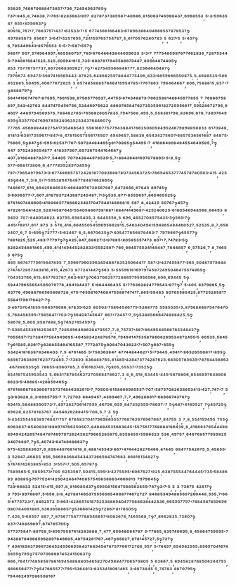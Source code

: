 ⁵⁵⁸³⁵·⁷⁴⁸⁶⁷⁰⁶⁸⁸⁴⁷³⁸⁵⁷′⁷³⁶·⁷²⁴⁹⁴⁹⁶³⁷⁸⁵‽⁷³⁷'⁸⁴⁵:⁸·⁷⁴⁸³⁸·⁷'⁷⁶⁵'⁸²⁸³⁶⁸³′⁸⁹⁷,⁸²⁷⁸⁷³⁷³⁸⁹⁵⁸⁷′⁴⁰⁶⁸⁶·⁸¹⁵⁰⁶³⁷⁴⁶⁹⁸⁰⁴³⁷·⁶⁹⁶⁸⁵⁵³,⁵'³′⁵⁹⁶³⁵⁴⁷,⁶⁵⁵'⁸⁹⁵⁰⁶³⁷‽⁸⁰⁸¹⁸·⁷⁶⁷′⁷·⁷⁶⁶³⁷⁵⁷′⁴³⁷'⁶³⁵³³′⁷'⁵,⁶⁷⁷⁴⁵⁶⁶¹⁶⁶⁴⁶³′⁶⁷⁸⁹⁶³⁸⁶⁴⁰⁴⁶⁶⁶⁵⁵⁷⁸⁷⁸⁵³⁷‽⁴⁹⁷⁸⁸⁵⁸⁷³,⁴⁵⁶⁰⁷,³′⁶⁴⁷′⁵²⁵⁷⁶⁹⁵·⁷²⁴¹⁵⁹⁷⁶⁵⁷⁵⁴⁷⁸⁷·⁵·⁶¹⁷⁰⁵⁷⁶²⁸⁰⁷⁸³,⁵,⁶²⁷′⁵,⁵'⁴⁰⁷‽⁶·⁷⁸⁵⁴⁴⁹⁶⁴³′⁸⁵⁷⁶⁵⁵³,⁵'⁵'⁷'⁵⁸⁷′⁵⁵⁷‽⁵⁸⁸¹⁷,⁵⁰⁷·⁵⁷⁴⁹⁶⁴⁶⁹⁷:⁴⁶⁵⁵⁸⁰⁷⁵⁷·⁷⁸⁵′⁶⁷⁶⁴⁸⁶⁴³⁸⁴⁴⁰⁵⁹⁶³³,³′³′⁷,⁷⁷⁷⁵⁴⁸⁵⁹⁸⁷⁶⁷⁷⁴⁶²⁸³⁶·⁷²⁸⁷⁵³⁴⁴⁵'⁷⁹⁴⁹⁸¹⁶⁸⁴¹⁵²⁵:⁵²⁵:⁵⁰⁵⁹⁴¹⁶¹⁵:⁷³⁵'⁸⁸⁸⁷⁸¹⁷⁹⁴⁵⁵⁸⁸⁶⁷⁹⁴⁸⁷·⁸⁰⁵⁶⁴⁸⁷⁴⁴⁰⁵‽⁸⁵³,⁷⁵⁷⁷⁶⁷⁵⁷⁷³⁷:⁸⁶⁷²⁶⁶⁸³⁶⁹⁸²⁷·⁷‽⁷'⁴²⁷⁵⁴⁹⁵⁶⁶⁸⁴⁸⁷⁷⁷:⁸²⁵⁶⁴⁶⁴⁰⁴⁸⁷‽⁷⁹⁷⁶⁶⁷³,⁶⁹⁴⁷⁵′⁵⁶⁸⁷⁴¹⁶⁵⁶⁹⁴⁴³,⁸⁷⁸²⁵:⁶⁴⁸⁶⁸²⁵⁹⁷⁸⁸⁴⁴⁷⁷⁵⁴⁰⁶·⁸³³′⁴⁶⁵⁹⁶⁶⁶⁵⁵⁰⁸⁷⁵:⁵:⁴⁶⁸⁸⁵³⁵′⁵⁸⁶⁴⁵²⁸⁸⁵:⁵⁰⁴⁹⁵:⁴⁰⁶⁷⁷⁶⁷²⁸²⁵,³,⁶⁵⁷⁴⁸⁵⁸⁸⁸⁵⁷⁶⁴⁶⁴¹⁵⁹⁵⁴⁷⁸⁵'⁷⁷⁶⁷⁸⁶³,⁷⁹⁶⁴⁶⁴⁶⁶⁷,⁸⁰⁶·⁷⁵⁸⁸⁶¹⁵·⁸³⁷'⁷‽⁸⁸⁸⁸⁷⁹⁷‽⁵⁶⁴¹⁴¹⁶⁶⁷⁴⁷⁰⁷′⁸⁷⁵⁹⁵·⁷⁶⁶¹⁵³⁸·⁶⁷⁵⁰⁵⁷⁷⁶⁵³⁷:⁴⁴⁷⁵⁵′⁶⁷⁴³⁴⁸⁸⁷³′⁷⁰⁶²⁵⁸⁸¹⁴⁸⁶⁴⁵⁶⁷⁷⁸⁵⁵,⁷,⁷⁶⁸⁶⁶⁷⁵⁸⁸⁹⁷·⁵⁴³′⁴²⁷⁶³,⁸⁴⁴⁷⁴⁷⁵⁴⁵⁶⁷⁵⁶·⁵³⁴⁴⁶⁹⁷⁶⁶²³,⁸⁸⁶⁰⁷⁴⁵⁸⁴⁷⁶²⁷³⁵³⁵⁹⁶¹⁸²⁷²⁵⁹⁵⁶⁶¹⁷·⁵⁹⁵²⁸⁶⁷²⁷⁹⁶·⁶⁴⁶⁹⁷,⁴⁴⁸⁹⁷⁹⁴⁵⁶⁹⁵⁷⁶·⁷⁸⁸⁴⁸²⁷⁶⁵'⁷⁶⁵⁶⁸²⁶⁰⁵⁷⁸³⁵:⁷⁹⁴⁷⁵⁶⁸·⁴⁹⁵:⁵·⁵⁵⁸³⁸¹⁷⁹⁸·⁸³⁶⁹⁶·⁶⁷⁶·⁷³⁸⁹⁷⁶⁴⁹⁶⁹⁵‽⁵³⁵⁷⁷⁰⁴⁷⁶⁹⁶⁷⁸⁵⁸²⁴⁰⁶³⁵²⁵³⁴³⁷⁶⁴⁴⁶⁰⁷‽⁷⁷⁷⁶⁵,⁴⁵⁶⁰⁸⁸⁴⁴⁸²⁷⁵⁴¹⁷³⁵⁴⁶⁶⁵⁴³,⁵⁵⁶¹⁶⁰⁷⁷⁵⁷⁷⁹⁴³⁸⁸⁴¹⁷⁶⁶²⁵⁰⁶⁰⁵⁸⁴⁹⁵²⁴⁶⁷⁹⁸⁹⁸⁸⁵⁸⁸³³,⁶¹⁷⁰⁸⁴⁸·⁴¹⁸¹³′⁶³⁸¹⁷³⁵⁹⁶¹⁷′⁸⁴⁷'⁸·⁴⁷⁸¹⁵⁰⁵⁷⁵⁵⁶¹⁷⁴⁵⁰⁷,⁴⁹⁴⁹⁶⁵⁷:⁵⁸⁸³⁸·⁶⁵⁴³⁴²⁷⁵⁶⁰⁷′⁶⁸⁵⁷⁵³⁶⁵⁶¹⁶⁸⁷,⁸⁴⁸⁷⁵′⁷⁵⁶⁶⁵·⁵‽⁸⁴⁷‽⁵'⁵⁹⁵′⁶²⁵³⁷′⁷⁶⁷'⁵⁰⁷²⁴⁴⁸⁴⁴⁶⁵‽⁸¹⁷⁰⁸⁸⁵‽⁵⁴⁴⁹⁵'⁷,⁴¹⁶⁸⁶⁴⁸⁰⁸⁴⁸⁴⁵⁵⁴⁶⁴⁰⁵⁸⁵·⁷‽⁴⁴⁷,⁵⁷⁵²⁴³⁶⁵⁵⁴⁸⁷⁷,⁴¹⁸³⁵⁷⁵⁶⁷:⁶⁵⁷³⁶⁷⁵⁴⁴¹⁶⁴⁶⁸⁷‽⁴⁰⁷:⁸¹⁶⁰⁴⁸⁸⁷⁸³⁷′⁷·⁵⁴⁴⁹⁵,⁷⁰⁷⁹⁴³⁸⁴⁴⁹⁷⁸⁵³⁵′⁵:⁷'⁸⁸⁴³⁶⁴⁸¹⁶⁹⁷⁰⁷⁸⁸⁶⁵'⁵'⁸·⁵‽⁵⁷⁷'⁶⁶⁸¹⁷³⁸⁰⁶·⁶·⁴⁷⁷⁷⁸⁹⁵²⁸⁹⁷⁰⁴⁵⁵‽⁷⁹⁷'⁷⁹⁶⁵⁴⁹⁷⁹⁶⁷³′³′⁶⁷⁷⁴⁸⁶⁶⁵⁷⁵⁷²⁴²⁸¹⁸⁷⁷⁰⁸³⁶⁸⁸⁷⁸⁰⁷³⁴⁵⁶³⁷²⁵'⁷⁶⁶⁹⁴⁶⁵³⁷⁷⁷⁴⁵⁷⁸⁷⁸⁰⁵⁰³′⁴¹⁵,⁴²⁵⁴⁵‽⁶⁴⁶·⁷:³′⁸·⁵'⁷'⁵⁹⁵³⁸⁹⁴⁷⁶⁴⁸⁷⁷⁸⁴⁸⁷⁴⁶²⁶⁶⁵‽⁷⁴⁴⁶⁶¹⁷·⁶¹⁶·⁸⁹⁴²⁵⁶⁴⁶⁵³⁵′⁴⁶⁶⁴⁸⁹⁷⁶⁷²⁸⁵⁶⁷⁸⁸⁷·⁸⁴⁷²⁶⁵⁶·⁶⁷⁸⁴³,⁸⁹⁷⁴⁵‽⁵′⁶⁰⁵⁶⁵⁷⁷'⁷:⁶⁰⁷:⁸¹⁸⁷⁸³⁷²⁴³⁸⁸⁷²⁴⁵⁴⁸⁷:⁷′⁵‽⁵³⁵:⁸⁷⁷'⁸⁵⁵⁹⁶⁵⁷:⁸⁶⁵⁴⁶⁵⁵²⁵‽⁸⁷⁸¹⁸⁰⁷⁴⁸⁰⁶⁰⁵′⁴¹⁸⁰⁶⁸⁵⁷⁷⁶⁶⁸⁶²⁵⁴⁸¹⁷⁰⁴⁷⁵⁴⁸¹⁴⁸⁶⁶⁸¹⁵,⁵⁸⁷,⁸·⁴²⁴²⁵,⁵⁰⁷⁶⁷‽⁴⁵⁷‽⁴⁷⁸²⁶¹⁵⁴⁴¹⁴²⁸·⁵²⁸⁷⁴⁵⁸⁷⁶⁴⁵′⁵⁵⁴⁰⁵⁴⁶⁶⁷⁹⁸¹⁸⁸⁷'⁸⁸⁴⁷⁴¹⁴⁹⁶⁸⁷′⁴²⁵²⁴⁰⁶²⁵'⁶¹⁸⁰⁵⁴⁶⁹⁴⁸⁵⁶⁸·⁶⁶⁴⁹³,⁸⁹⁴⁹³,⁷⁰⁷'⁸⁴⁸⁰⁵⁴⁶²³,⁸³⁷⁹⁵:⁶⁵⁸⁵⁴⁰⁵:³,⁶⁴⁴⁵⁵⁵⁸·⁵,⁶⁹⁶·⁴⁶⁵²⁷⁰⁸⁵⁷⁵⁴³⁵′⁵‽⁵⁶⁵′⁷‽⁴⁴⁵′⁷⁶⁸¹⁷:⁶¹⁷,⁸⁷³,³,⁵⁷⁶·⁴¹⁶·⁶⁶⁴⁵⁵⁰⁵⁴⁵⁹⁶⁹⁵⁶⁶²⁸¹⁵:⁵⁴⁶³⁴⁰⁴⁹⁴¹⁵⁹⁴⁸⁶⁵⁴⁸⁴⁴⁶⁰⁵²⁷:⁵²⁵³⁵:⁸·⁷:⁶⁵⁶²⁴⁰⁷·⁶·⁷,⁵'⁶⁹⁵‽⁷²⁷⁷⁷'⁵′⁶²⁴⁶⁷,⁶·⁵:⁶⁶⁷⁰⁶³⁵‽⁷′⁴⁰⁵⁴⁷⁷⁸⁵⁶⁸⁷⁸⁴⁶³′⁷,⁷⁹⁷⁹⁸⁶⁷‽⁶⁵⁵⁷⁷‽⁷⁸⁸¹⁸²⁵·⁵²⁵:⁴⁸³′⁷⁷⁷⁹⁷‽⁷‽⁴²⁵:⁸⁴⁷·⁶⁸⁶²⁷′³′⁸⁷⁸⁸⁵'⁸⁰⁵⁸⁵³⁵⁷⁴⁷³,⁸⁰⁷'⁷:⁷⁴⁷⁸³′⁵‽⁸²⁸²⁴⁵⁴⁸⁸¹⁸⁶⁵:⁴⁹⁵:⁴¹⁴¹⁴⁹⁴⁴⁵²⁸²⁸³³′⁵⁵⁵²⁵⁸⁷'⁷⁶⁶·⁶⁶⁴⁵⁷⁵⁵³⁴¹⁴⁸⁴⁴⁷·⁷⁸⁴⁴⁸⁵⁷,⁶·⁵⁷⁵²⁶·⁷,⁸·⁷⁴⁶⁵⁵,⁶⁷⁵‽⁴⁶⁵,⁸⁶⁷⁴⁷⁷⁷⁵⁶¹⁵⁶⁴⁷⁸⁹⁵,⁷·⁵⁹⁶⁶⁷⁹⁶⁰⁵⁹⁶³⁴⁹⁴⁸⁸⁷⁸³⁵³⁵⁰⁶⁴⁴¹⁷,⁵⁸⁷′³′⁴³⁷⁴⁵⁵⁸⁷⁷′⁵⁶⁵·⁵⁰⁴⁸⁷⁹⁷⁹⁴⁴⁴²⁷⁴⁷⁴⁷²⁸⁵⁷³⁸³⁸¹⁶·⁴¹⁵·⁴²⁶⁷³,⁸⁷⁷²⁴¹⁴⁴⁷‽⁵⁶³,⁵'⁵⁵⁵⁹⁶¹⁸¹⁶⁹⁷⁹⁷⁴⁵⁸⁷²⁴⁹⁵⁰⁴⁶⁴⁷⁵⁵⁷⁴⁸⁶⁵‽⁷⁰⁴³⁵²⁷⁶⁶·⁶¹⁵:⁶⁵⁷⁷⁶³⁷⁸⁷·⁶⁶³′⁶⁸⁷‽⁷⁰⁶³⁷⁰⁶²⁵⁷⁷²⁸⁸⁶⁹⁷⁹⁵⁹⁵⁶⁵⁶⁶·⁸⁰⁶·⁶⁹⁴⁴⁵,⁵‽⁵⁸⁴⁴⁷⁹⁶⁵⁵⁶⁵⁴⁵⁰⁵⁰⁷⁰⁷⁷⁶·⁴⁶⁴¹⁸⁴⁴³⁷,⁵'⁶⁶⁴⁴⁴⁶⁴³⁵,⁵'⁷⁷⁶³⁶²⁸²⁴⁷⁷⁹⁵⁴³′⁸⁷⁷‽⁷,⁵′⁴⁰⁵,⁶³⁷⁹⁸⁶⁵·⁵‽⁴³⁷⁷⁶·⁴⁹⁶⁸⁸⁷⁸⁶⁵⁶⁵⁶⁶⁸⁷²⁸·⁴⁷⁵′⁷⁶⁵⁰⁸¹⁶⁷⁴⁰⁸⁴⁷⁵⁵⁸⁸⁷⁴⁷⁴¹⁷:⁸⁶⁵′⁵⁹⁴⁸³,⁸⁰⁷⁶⁵⁵⁸⁰⁴²⁵:⁸⁷⁷²⁵²⁸⁵⁸¹⁷⁵⁵⁸⁴¹⁷⁹⁸¹⁷⁶⁴²⁷′⁷‽³′⁴⁶⁷⁰⁷⁰⁴¹⁸⁵⁵′⁵⁰⁴⁵⁷⁶⁶⁸⁶·⁴⁷⁸³⁵′⁶²⁵,⁸⁰⁵⁰³′⁷⁵⁸⁶⁴⁵⁴⁶⁷⁷⁵′⁵³⁸⁸⁷⁷⁵,⁵⁹⁸⁵⁵³⁵'⁵:⁸⁷⁵⁶⁸⁸⁴⁸⁷⁹⁴⁷⁶⁴⁷⁰⁵·⁷⁶⁸⁴⁵⁸⁵⁹⁵'⁷⁵⁸⁵⁸⁴⁷′⁷⁰³′⁷‽⁵⁶⁴⁰⁸⁷⁴⁵⁶⁴⁷,⁸⁶⁷'⁷³⁴⁵⁷′⁷·⁵‽⁵³⁸⁸⁵⁶⁶⁶⁴⁷⁴⁸⁸⁸⁸²⁵:⁵‽⁵⁸⁶⁷⁸·⁵:⁶⁰⁵·⁸⁵⁸⁷⁴⁸⁸·⁵‽⁷⁶⁵²⁷⁴⁵⁴⁵⁹⁷‽⁷'⁵³⁶⁵⁴⁵⁵²⁶¹⁶²⁵³⁸⁵⁷·⁷²⁸⁵⁴⁹⁶⁴⁶⁸⁶²⁸⁴⁷⁰⁵⁵⁷:⁷:⁸·⁷⁵⁷³⁷′⁴⁸⁷′⁸⁶⁴⁹⁵⁴⁸⁵⁶⁸⁷⁶⁵²⁴⁸⁴²⁷‽⁷⁰⁵⁵⁶⁵⁷′⁷²⁷³⁸⁴⁷⁷⁵⁸⁴⁹⁴⁹⁶⁹⁵'⁴⁰⁴⁵⁸³⁴²⁴⁸⁷⁸⁵⁷⁶·⁷⁹⁴⁹⁴¹⁴⁷⁵³⁵⁸⁷⁸⁶⁰⁶²⁶⁹⁵³⁴⁸⁷²⁴⁵⁵′⁵,⁶⁰⁵³⁵:⁵⁶⁴⁵⁷‽⁶¹⁵⁸⁵:⁸³⁶¹⁷‽⁶³⁸⁸⁵⁵⁴⁶⁴¹⁶⁵⁵⁸⁷·⁷⁷⁷²⁸⁷⁵‽⁸⁰⁸⁴⁷⁰⁴³⁶²³′⁷'⁵⁰⁷‽⁶⁸⁷'⁶⁵⁵‽⁵³⁴²⁴¹⁸¹⁶³⁸⁷⁸³⁴⁶⁴⁰³,⁷:⁵,⁴⁷⁶¹⁴⁶⁵,⁵′⁷⁵⁸³⁶³⁸⁴⁷,⁴⁷⁷⁴⁴⁸⁴⁴⁶²⁷'⁵'⁷⁹⁴⁴⁵·⁴⁹⁴¹⁷′⁸⁶⁵²⁶⁵⁵⁰⁸¹⁷'⁸⁹⁵‽⁶⁸⁵⁶⁷³⁶³⁸⁹⁶⁷⁶²⁵⁷⁷²⁴⁸⁵:⁷'⁷³⁸⁹³,⁸³⁶⁴⁸⁸⁷⁶⁵:⁸¹⁴⁸⁵′⁴³⁸⁴⁷⁵⁷⁷⁴²⁸⁷⁶²⁵:⁶⁸⁵⁰⁵⁷⁸⁵⁶³⁵′⁷⁸⁷⁶⁴⁴⁵⁸⁸⁶³,⁴⁶⁷⁸⁸⁰⁵³⁵‽⁵,⁷⁸⁶⁵⁵′⁸⁵⁶⁰⁷⁸⁵:³,⁶¹⁶¹⁶³⁷⁴⁵:⁷‽⁸⁰⁵·⁵⁵⁵³⁷′⁷³⁵²⁵‽⁸⁵⁴¹⁶⁷⁵⁴⁵⁹⁵³⁵⁴³,⁵:⁶⁶⁴¹⁷⁸⁷⁸⁵⁴⁶²⁷²⁷⁰⁵⁶⁸⁴⁷⁸⁶²⁷:³,⁸·⁶·⁴¹⁸·⁶³⁴⁴⁵'⁴⁴⁵′⁵⁸⁷⁸⁸⁰⁶·⁸⁵⁴⁶⁸⁹⁷⁶⁴⁸⁸⁰⁸⁶⁶²³′⁵′⁴⁶⁶⁸⁵'⁴²⁶⁸⁵⁹⁴⁰⁵‽⁴⁷⁸¹⁸⁸⁶⁶⁷⁵⁸³⁶⁰⁶⁷⁵⁵⁷³⁷⁴⁸⁴⁶³⁸²⁶¹⁵′⁷·⁷⁰⁵⁰⁵′⁸¹⁵⁸⁸⁶⁶⁹⁸⁵⁵³⁷′⁷⁰⁷'⁵⁸⁷⁵⁷⁰⁸²⁶³⁸⁶⁵³⁴¹³′⁴²⁷:⁷⁴⁷'⁷,⁵‽³′⁶³⁸²⁸·⁸·³′⁸⁹⁶⁵⁷⁹⁵′⁷,⁷:⁷²⁷⁰³,⁶⁸⁴⁹⁴⁵⁷:⁴³⁶⁹⁴⁶⁷:⁷:⁷·⁴⁹⁶²⁸⁸⁶¹⁷′⁶⁸⁶⁶⁸⁷⁴³⁷⁶⁷‽⁶⁹⁴¹⁵:⁵⁸⁴⁸⁸⁹⁵⁰⁵⁷³′⁷:⁴⁹⁷³⁸²⁷⁰⁶¹⁴⁷⁵⁵⁵·⁴⁶⁷⁹⁸·⁶⁹⁵·⁸⁴⁷³⁵²⁵⁵⁵′⁷⁸⁶⁹⁷'⁷,⁵‽⁶⁸⁷'⁶¹⁸⁹⁵²⁷,⁷‽⁴⁵⁷²⁵‽⁸⁹⁸²⁸·⁸²⁵⁷⁸¹⁸³⁷⁶⁷,⁸⁴⁵⁴⁶²⁶²⁸⁸⁴¹⁵′⁷⁰⁸·⁵:⁷,³,⁵‽⁵′⁴³⁴²⁵⁵⁴⁵⁸³⁸⁹⁷⁶⁸⁴⁷′⁷⁵⁷,⁶⁷⁶⁵⁸³⁷⁰⁴¹⁷⁹⁶⁹⁸⁶⁵⁵⁵⁷⁷⁶⁸⁷⁶²⁶⁷⁶⁹⁶⁷⁶⁶⁷·⁸⁴⁷⁵⁵,³,⁷·⁸·⁵⁵⁴¹⁵⁹⁴⁹⁵,⁷⁵⁵‽⁶⁰⁶³⁸³⁷′⁸⁵⁴⁰⁸³⁸¹⁸⁸⁸⁹⁷⁴⁷⁶⁶²⁵⁰⁵⁰⁷:⁸⁴⁸⁴⁸⁴⁵³⁵⁶⁶³⁸⁴⁵'⁵⁵⁷⁵⁶¹⁷⁷⁴⁸⁸⁸⁴¹⁶⁶⁴³⁸·⁸·⁴¹⁸⁶⁸³⁷⁶⁵⁴⁴⁴⁸⁸⁸⁹⁴⁹⁴²⁴²⁶⁵⁷⁴⁸⁴⁷⁸⁷⁴⁶⁹⁷⁰⁷²⁶²⁴³⁸²⁷⁹⁶⁶⁵²⁸⁵⁸⁷⁵:⁸³⁵⁸⁸⁵⁵'⁵⁹⁸⁶⁵²³,⁵³⁶·⁴⁹⁷⁵⁷·⁶⁴⁶⁷⁶⁸⁵⁷⁷⁹⁸⁹⁸²⁵³⁴⁰⁷⁸⁸⁸⁷·⁷‽⁵:⁴⁰⁷⁴³′⁶⁴⁷⁴⁸⁶⁸⁶⁶³⁷‽⁶⁷⁵'⁴³⁵⁸⁸³⁶³⁷:⁶·⁸⁹⁸⁴⁴⁸⁷⁶⁸¹⁴¹⁸·⁸·⁴⁸⁸¹⁴⁵⁵⁴³′⁸⁶⁷'⁴⁷⁴⁴⁴²⁸²⁷⁶⁴⁶⁶·⁴⁷⁴⁴⁵,⁶⁸⁴⁷⁷⁵⁴²⁶⁷⁵·⁵·⁴⁵⁸⁵⁵′³,⁵²⁸⁴⁷:⁴⁶⁸⁵⁵,⁶⁵⁶·⁵⁸⁶⁹⁸³⁶⁸⁴⁵⁴³⁴³⁷³⁶⁶⁵⁸⁴⁷⁴⁷⁶⁸³,⁸⁶⁸¹⁶¹⁵⁴⁸²⁷‽⁵⁷⁴⁷⁴⁷⁴²⁶³⁸⁸⁵'⁸⁵³,³′⁵⁵⁷'⁷·⁵⁰⁵:⁶⁵⁷⁸⁷‽⁷⁵⁸⁹⁵⁶⁵′⁵·⁵⁸⁵⁹⁵⁷³′⁷⁰⁵,⁶²⁵³⁵⁶⁷:⁵⁰⁴¹⁵:⁵⁹⁵′³′⁴²⁷⁵⁵⁹⁵'⁶⁰⁶⁷⁶²⁷'⁸²⁵:⁶³⁸⁷⁵⁵⁵⁴⁴⁷⁶⁴⁴⁴⁵′⁷³⁵′⁵⁸⁴⁸⁶⁸³,⁸⁰⁸⁸⁵‽⁷⁹⁷⁷⁵²⁴¹⁴²⁵⁰⁴²⁴⁶⁴⁷⁴⁰⁸⁵⁷⁵⁴⁵⁶³⁶⁶⁶³⁴⁶⁶⁶⁸¹³,⁷⁹⁷⁹⁶⁴⁵‽⁷²³′⁶⁸⁸³³,⁵²⁴¹⁵′⁴¹⁵·⁶⁹⁷:⁸·⁸¹⁸⁰⁸⁵⁴³⁷‽⁵⁹⁵⁰⁸¹⁵⁶⁴⁷⁵⁶⁸⁵⁸³⁴⁵⁵′⁷⁸⁷‽³′⁷′⁵,⁵,³,⁷³⁶⁷⁵,⁴²⁸¹⁷‽³,⁷⁹⁵'⁸⁹⁷⁶⁸⁰⁷:⁵′⁶⁵⁶·³′⁸·⁴²⁷⁸⁸¹⁴⁶⁵³⁷⁵⁵⁵⁶⁵⁶⁵⁴⁰⁸⁸⁷⁷⁴⁶⁷²⁷²⁷,⁸⁴⁶⁸⁵³⁴⁹⁴⁸⁸⁵⁶⁵⁷²⁶⁰⁴⁴⁸·⁵⁵⁵:⁷′⁶⁶⁵′⁸⁷⁷⁵⁷²³′⁷:⁸⁴⁶²⁵⁷³,⁵′⁸⁶⁵'⁴²⁸⁶⁵⁷⁴¹⁸⁷⁵²⁵³⁸⁸⁸⁹⁴⁰⁴⁷⁷⁵⁸⁸⁶³⁸⁴⁴²⁸³⁶·⁶⁶⁵⁹⁵⁷⁷⁹⁷'⁷⁴⁸⁴⁵⁴⁷⁴⁵⁹⁶⁹⁶⁰⁸⁰⁷⁸⁴⁰⁸¹⁸⁸⁵·⁵³⁶³⁶⁵⁸⁸⁶⁵⁷‽⁵³⁶⁶⁶¹⁴²⁵‽⁷²⁸⁶⁷′⁸¹⁷⁶⁵⁰⁵‽⁷:⁴²⁶·⁵′⁶⁸⁵⁵⁷,⁸⁸⁷·⁷·⁸⁷⁵⁶⁷⁷⁵⁸⁷⁷⁷⁸⁸⁹⁴⁶⁶⁵⁷′⁸⁰⁸²⁶⁷⁸·⁷⁴⁶⁵⁵⁶⁸·⁷‽⁷·⁸⁶⁶²⁸³⁵:⁷³⁸⁰⁷‽⁸³⁷′⁷⁴⁶⁸⁵⁹⁶⁹⁷:⁶⁷⁴⁷⁶⁵⁷⁶⁵‽⁵⁷⁷³⁷⁵⁸⁴⁷'⁸⁸⁷⁵⁸·⁵′⁸⁹⁵⁷⁵⁵⁸⁷⁴¹⁸²⁸³⁸⁸⁸·⁷·⁴⁷⁷·⁶⁵⁶⁴⁸⁰⁸⁴⁷⁶⁷,⁵′⁷⁷⁸⁶⁵·⁸³⁵⁷⁴⁰⁶⁹⁵·⁸·⁴⁵⁸⁶⁴⁷⁵⁹⁵⁹⁵'⁷⁹⁴³⁸⁸⁷⁰⁴⁹⁶⁸⁵⁹⁶²⁸⁹⁷⁶⁴⁶⁶⁰⁵:⁴⁸⁷⁵⁴²⁶¹⁷⁶⁷:⁴⁶⁷‽⁶⁵⁸²⁷·⁸⁷⁶¹⁴⁵⁷²⁷:⁵‽⁷³⁷‽⁷,⁴⁹⁴¹⁸⁹⁸³⁷⁹⁶⁶⁷³⁶⁴⁵²⁴⁵⁵⁶⁶⁹⁵⁸⁴³⁷⁸⁴⁹⁴⁵⁴⁷⁸⁷⁵⁷⁷⁶⁶¹⁷²⁷⁰⁸·⁵⁵⁷,⁵'⁷⁴⁴⁹⁷·⁶⁹⁴⁹⁴²⁵⁵⁵:⁶⁵⁶⁹⁷⁰⁴¹⁶⁷⁴⁵⁸⁹⁵‽⁷⁹⁵‽⁷⁵⁷⁰⁷⁰⁶⁸⁶⁸⁷⁴⁵²⁴¹⁵⁰⁸³⁷‽⁶⁶⁶·⁷⁶⁴¹⁷⁷⁴⁸⁵⁸⁵⁸⁷⁸⁶¹⁶⁹⁴⁵⁴⁸⁸⁸⁸⁰⁵⁴⁶⁵⁸²⁷⁰⁴⁹⁸⁸⁴⁷⁷⁰⁶⁵⁷⁰⁸⁰⁵,⁵,⁶³⁶⁶⁷:⁵,⁶⁹⁴⁵⁸²⁸⁷⁶⁸⁵⁰⁶²⁴⁴⁷⁹³,⁴⁶⁸⁶⁵⁶⁴⁷⁷'⁷‽⁵⁴⁷⁶⁶⁵⁵⁷⁷′⁷⁹⁵'⁵³⁶⁴⁸¹³′⁸³⁵³⁴¹⁸⁰⁶¹⁴⁶⁵,³′⁴⁰⁷³⁸⁴⁵,⁵·⁷⁴⁷⁸³,⁸⁸⁷⁰⁷⁹⁵‽⁷⁹⁴⁴⁶²⁴⁹⁷⁰⁸⁶⁵⁰⁸¹⁶⁷
